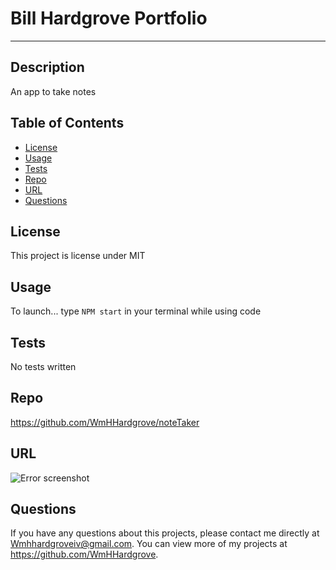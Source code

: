 # Bill Hardgrove Portfolio
---
  
  ## Description 
An app to take notes 
  
  
  ## Table of Contents
  * [License](#license)
  * [Usage](#usage)
  * [Tests](#tests)
  * [Repo](#repo)
  * [URL](#url)
  * [Questions](#questions)
  
 
  ## License 
  This project is license under MIT

 
  ## Usage
  To launch... type ```NPM start``` in your terminal while using code

  ## Tests
  No tests written
  

  ## Repo
  https://github.com/WmHHardgrove/noteTaker

  ##  URL
  <img src=".noteTaker/error.png" alt="Error screenshot">


  ## Questions
  If you have any questions about this projects, please contact me directly at Wmhhardgroveiv@gmail.com. You can view more of my projects at https://github.com/WmHHardgrove.
